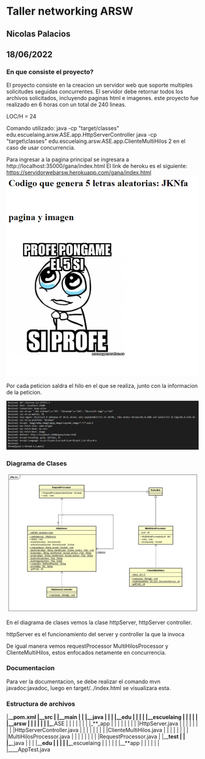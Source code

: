 # Taller networking ARSW

## Nicolas Palacios

## 18/06/2022

### En que consiste el proyecto?

El proyecto consiste en la creacion un servidor web que soporte multiples solicitudes seguidas concurrentes. El servidor debe retornar todos los archivos solicitados, incluyendo
paginas html e imagenes. este proyecto fue realizado en 6 horas con un total de 240 lineas.

LOC/H = 24

Comando utilizado: java -cp "target/classes" edu.escuelaing.arsw.ASE.app.HttpServerController
java -cp "target\classes" edu.escuelaing.arsw.ASE.app.ClienteMultiHilos 2 en el caso de usar concurrencia.

Para ingresar a la pagina principal se ingresara a http://localhost:35000/gana/index.html
El link de heroku es el siguiente:
https://servidorwebarsw.herokuapp.com/gana/index.html
<img src= imagen\imagen2.png>

Por cada peticion saldra el hilo en el que se realiza, junto con la informacion de la peticion.

<img src= imagen\imagen3.png>



### Diagrama de Clases

<img src="imagen\imagen.png">  
 
 En el diagrama de clases vemos la clase httpServer, httpServer controller.

httpServer es el funcionamiento del server y controller la que la invoca

De igual manera vemos requestProcessor MultiHilosProcessor y ClienteMultiHilos, estos enfocados netamente en concurrencia.

### Documentacion

Para ver la documentacion, se debe realizar el comando mvn javadoc:javadoc, luego en target/../index.html se visualizara esta.

### Estructura de archivos

|\_**\_pom.xml
|\_\_**src
| |\_**\_main
| | |\_\_**java
| | | |\_**\_edu
| | | | |\_\_**escuelaing
| | | | | |\_**\_arsw
| | | | | | |\_**\_ASE
| | | | | | | |\_**\_app
| | | | | | | | |HttpServer.java
| | | | | | | | |HttpServerController.java
| | | | | | | | |ClienteMultiHilos.java
| | | | | | | | |MultiHilosProcessor.java
| | | | | | | | |RequestProcessor.java
| |\_\_**test
| | |\_**\_java
| | | |\_\_**edu
| | | | |\_**\_escuelaing
| | | | | |\_\_**app
| | | | | | |\_\_\_\_AppTest.java
